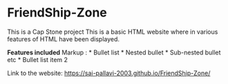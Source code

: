 # FriendShip-Zone
This is a Cap Stone project 
This is a basic HTML website where in various features of HTML have been displayed.

**Features included**
Markup : * Bullet list
              * Nested bullet
                  * Sub-nested bullet etc
          * Bullet list item 2



Link to the website: https://sai-pallavi-2003.github.io/FriendShip-Zone/
